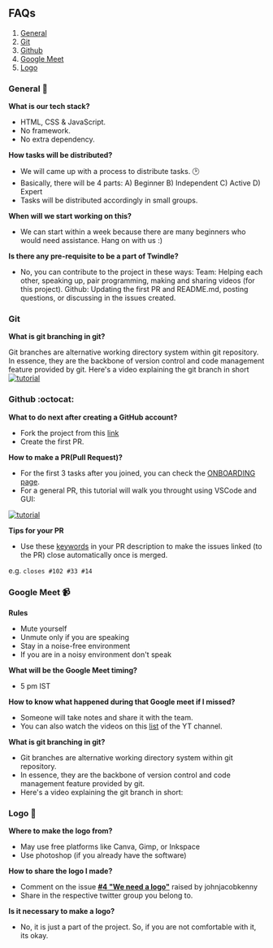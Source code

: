 FAQs
------------------------------------

1. [General](#general-)
2. [Git](#Git-)
3. [Github](#github-octocat)
4. [Google Meet](#google-meet-)
5. [Logo](#logo-)

### General 👥

**What is our tech stack?**
- HTML, CSS & JavaScript.
- No framework.
- No extra dependency.

**How tasks will be distributed?**
- We will came up with a process to distribute tasks. 🕑
- Basically, there will be 4 parts: 
A) Beginner
B) Independent
C) Active
D) Expert
- Tasks will be distributed accordingly in small groups.

**When will we start working on this?**
- We can start within a week because there are many beginners who would need assistance. Hang on with us :)

**Is there any pre-requisite to be a part of Twindle?**
- No, you can contribute to the project in these ways:
   Team: Helping each other, speaking up, pair programming, making and sharing videos (for this project).
   Github: Updating the first PR and README.md, posting questions, or discussing in the issues created.


### Git
**What is git branching in git?**

Git branches are alternative working directory system within git repository.
In essence, they are the backbone of version control and code management feature provided by git.
Here's a video explaining the git branch in short [![tutorial](https://img.youtube.com/vi/PipalhI9yWY/0.jpg)](https://youtu.be/PipalhI9yWY)

### Github :octocat:

**What to do next after creating a GitHub account?**
- Fork the project from this [link](https://github.com/twindle-co/twindle)
- Create the first PR.

**How to make a PR(Pull Request)?**
- For the first 3 tasks after you joined, you can check the [ONBOARDING page](https://github.com/twindle-co/twindle/blob/main/docs/ONBOARDING.md).
- For a general PR, this tutorial will walk you throught using VSCode and GUI: 

[![tutorial](https://img.youtube.com/vi/ZQqfZt1RIpA/0.jpg)](https://youtu.be/ZQqfZt1RIpA)


**Tips for your PR**
- Use these [keywords](https://github.com/twindle-co/twindle/issues/167) in your PR description to make the issues linked (to the PR) close automatically once is merged.

e.g. ```closes #102 #33 #14```


### Google Meet 📹

**Rules**
- Mute yourself
- Unmute only if you are speaking
- Stay in a noise-free environment
- If you are in a noisy environment don't speak

**What will be the Google Meet timing?**
- 5 pm IST

**How to know what happened during that Google meet if I missed?**
- Someone will take notes and share it with the team.
- You can also watch the videos on this [list](https://youtu.be/i90UeTiEKQk) of the YT channel.


**What is git branching in git?**
* Git branches are alternative working directory system within git repository. 
* In essence, they are the backbone of version control and code management feature provided by git.
* Here's a video explaining the git branch in short:

### Logo 🎨

**Where to make the logo from?**
- May use free platforms like Canva, Gimp, or Inkspace
- Use photoshop (if you already have the software)

**How to share the logo I made?**
- Comment on the issue **[#4 "We need a logo"](https://github.com/twindle-co/twindle/issues/4)** raised by johnjacobkenny
- Share in the respective twitter group you belong to.

**Is it necessary to make a logo?**
- No, it is just a part of the project. So, if you are not comfortable with it, its okay.